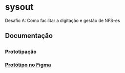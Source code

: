 # sysout
Desafio A: Como facilitar a digitação e gestão de NFS-es
<h2>Documentação<h2>
<h3>Prototipação<h3>
<a href="https://www.figma.com/file/h7WoPGD4lhNZ64LhpSSd4o/Sysout---NFS-e?node-id=0%3A1&t=5dvv7afDRAPFWi8T-1">Protótipo no Figma<a/>
